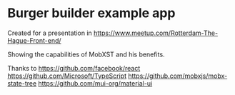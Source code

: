 # Burger builder example app

Created for a presentation in 
https://www.meetup.com/Rotterdam-The-Hague-Front-end/

Showing the capabilities of MobXST and his benefits.

Thanks to
https://github.com/facebook/react
https://github.com/Microsoft/TypeScript
https://github.com/mobxjs/mobx-state-tree
https://github.com/mui-org/material-ui